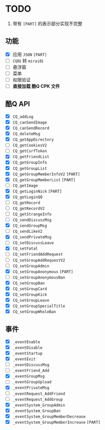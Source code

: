 # TODO

1. 带有 `[PART]` 的表示部分实现不完整

## 功能

- [x] 应用 `JSON` `[PART]`
- [ ] `CQ码` 转 `mirai码` 
- [ ] 悬浮窗
- [ ] 菜单
- [ ] 权限验证
- [ ] **直接加载 酷Q CPK 文件**

## 酷Q API

- [x] `CQ_addLog`
- [x] `CQ_canSendImage`
- [x] `CQ_canSendRecord`
- [x] `CQ_deleteMsg`
- [x] `CQ_getAppDirectory`
- [ ] `CQ_getCookiesV2`
- [ ] `CQ_getCsrfToken`
- [x] `CQ_getFriendList`
- [x] `CQ_getGroupInfo`
- [x] `CQ_getGroupList`
- [x] `CQ_getGroupMemberInfoV2` `[PART]`
- [x] `CQ_getGroupMemberList` `[PART]`
- [ ] `CQ_getImage`
- [x] `CQ_getLoginNick` `[PART]`
- [x] `CQ_getLoginQQ`
- [ ] `CQ_getRecord`
- [ ] `CQ_getRecordV2`
- [ ] `CQ_getStrangeInfo`
- [ ] `CQ_sendDiscussMsg`
- [x] `CQ_sendGroupMsg`
- [ ] `CQ_sendLikeV2`
- [x] `CQ_sendPrivateMsg`
- [ ] `CQ_setDiscussLeave`
- [x] `CQ_setFatal`
- [ ] `CQ_setFriendAddRequest`
- [ ] `CQ_setGroupAddRequestV2`
- [ ] `CQ_setGroupAdmin`
- [x] `CQ_setGroupAnonymous` `[PART]`
- [ ] `CQ_setGroupAnonymousBan`
- [x] `CQ_setGroupBan`
- [x] `CQ_setGroupCard`
- [x] `CQ_setGroupKick`
- [x] `CQ_setGroupLeave`
- [x] `CQ_setGroupSpecialTitle`
- [x] `CQ_setGroupWholeBan`

## 事件

- [x] `_eventEnable`
- [x] `_eventDisable`
- [x] `_eventStartup`
- [x] `_eventExit`
- [ ] `_eventDiscussMsg`
- [ ] `_eventFriend_Add`
- [x] `_eventGroupMsg`
- [ ] `_eventGroupUpload`
- [x] `_eventPrivateMsg`
- [ ] `_eventRequest_AddFriend`
- [ ] `_eventRequest_AddGroup`
- [x] `_eventSystem_GroupAdmin`
- [x] `_eventSystem_GroupBan`
- [x] `_eventSystem_GroupMemberDecrease`
- [x] `_eventSystem_GroupMemberIncrease` `[PART]`
